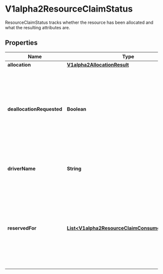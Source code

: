 

# V1alpha2ResourceClaimStatus

ResourceClaimStatus tracks whether the resource has been allocated and what the resulting attributes are.

## Properties

| Name | Type | Description | Notes |
|------------ | ------------- | ------------- | -------------|
|**allocation** | [**V1alpha2AllocationResult**](V1alpha2AllocationResult.md) |  |  [optional] |
|**deallocationRequested** | **Boolean** | DeallocationRequested indicates that a ResourceClaim is to be deallocated.  The driver then must deallocate this claim and reset the field together with clearing the Allocation field.  While DeallocationRequested is set, no new consumers may be added to ReservedFor. |  [optional] |
|**driverName** | **String** | DriverName is a copy of the driver name from the ResourceClass at the time when allocation started. |  [optional] |
|**reservedFor** | [**List&lt;V1alpha2ResourceClaimConsumerReference&gt;**](V1alpha2ResourceClaimConsumerReference.md) | ReservedFor indicates which entities are currently allowed to use the claim. A Pod which references a ResourceClaim which is not reserved for that Pod will not be started.  There can be at most 32 such reservations. This may get increased in the future, but not reduced. |  [optional] |



